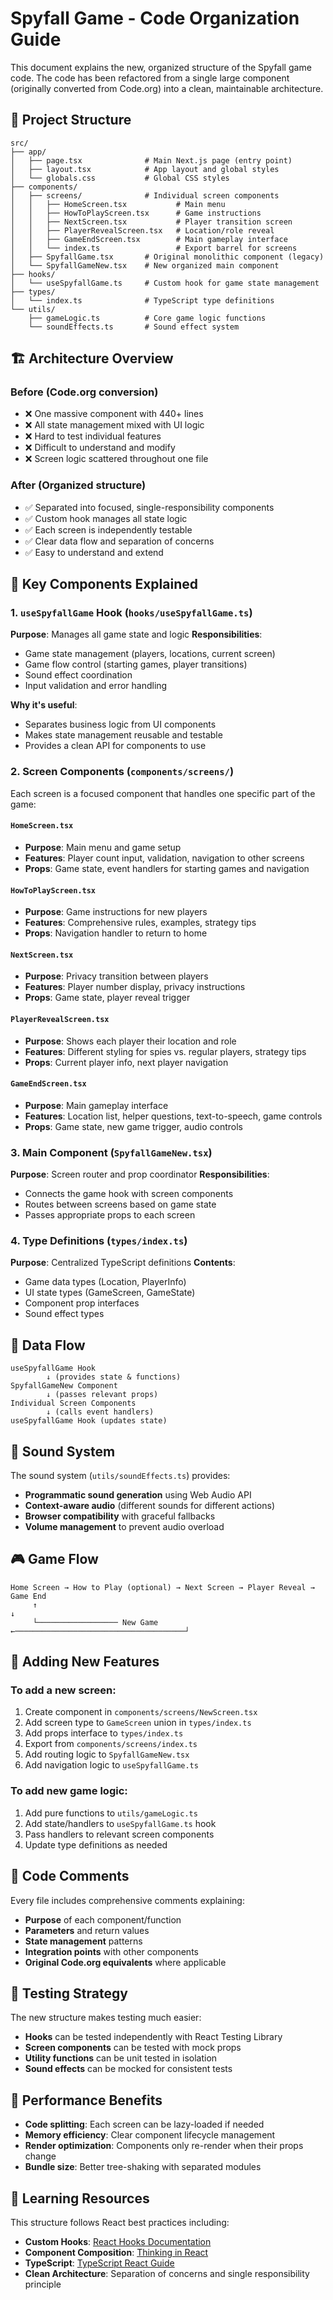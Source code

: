 # Spyfall Game - Code Organization Guide

This document explains the new, organized structure of the Spyfall game code. The code has been refactored from a single large component (originally converted from Code.org) into a clean, maintainable architecture.

## 📁 Project Structure

```
src/
├── app/
│   ├── page.tsx              # Main Next.js page (entry point)
│   ├── layout.tsx            # App layout and global styles
│   └── globals.css           # Global CSS styles
├── components/
│   ├── screens/              # Individual screen components
│   │   ├── HomeScreen.tsx           # Main menu
│   │   ├── HowToPlayScreen.tsx      # Game instructions
│   │   ├── NextScreen.tsx           # Player transition screen
│   │   ├── PlayerRevealScreen.tsx   # Location/role reveal
│   │   ├── GameEndScreen.tsx        # Main gameplay interface
│   │   └── index.ts                 # Export barrel for screens
│   ├── SpyfallGame.tsx       # Original monolithic component (legacy)
│   └── SpyfallGameNew.tsx    # New organized main component
├── hooks/
│   └── useSpyfallGame.ts     # Custom hook for game state management
├── types/
│   └── index.ts              # TypeScript type definitions
└── utils/
    ├── gameLogic.ts          # Core game logic functions
    └── soundEffects.ts       # Sound effect system
```

## 🏗️ Architecture Overview

### Before (Code.org conversion)
- ❌ One massive component with 440+ lines
- ❌ All state management mixed with UI logic
- ❌ Hard to test individual features
- ❌ Difficult to understand and modify
- ❌ Screen logic scattered throughout one file

### After (Organized structure)
- ✅ Separated into focused, single-responsibility components
- ✅ Custom hook manages all state logic
- ✅ Each screen is independently testable
- ✅ Clear data flow and separation of concerns
- ✅ Easy to understand and extend

## 🎯 Key Components Explained

### 1. `useSpyfallGame` Hook (`hooks/useSpyfallGame.ts`)
**Purpose**: Manages all game state and logic
**Responsibilities**:
- Game state management (players, locations, current screen)
- Game flow control (starting games, player transitions)
- Sound effect coordination
- Input validation and error handling

**Why it's useful**:
- Separates business logic from UI components
- Makes state management reusable and testable
- Provides a clean API for components to use

### 2. Screen Components (`components/screens/`)
Each screen is a focused component that handles one specific part of the game:

#### `HomeScreen.tsx`
- **Purpose**: Main menu and game setup
- **Features**: Player count input, validation, navigation to other screens
- **Props**: Game state, event handlers for starting games and navigation

#### `HowToPlayScreen.tsx`  
- **Purpose**: Game instructions for new players
- **Features**: Comprehensive rules, examples, strategy tips
- **Props**: Navigation handler to return to home

#### `NextScreen.tsx`
- **Purpose**: Privacy transition between players
- **Features**: Player number display, privacy instructions
- **Props**: Game state, player reveal trigger

#### `PlayerRevealScreen.tsx`
- **Purpose**: Shows each player their location and role
- **Features**: Different styling for spies vs. regular players, strategy tips
- **Props**: Current player info, next player navigation

#### `GameEndScreen.tsx`
- **Purpose**: Main gameplay interface
- **Features**: Location list, helper questions, text-to-speech, game controls
- **Props**: Game state, new game trigger, audio controls

### 3. Main Component (`SpyfallGameNew.tsx`)
**Purpose**: Screen router and prop coordinator
**Responsibilities**:
- Connects the game hook with screen components
- Routes between screens based on game state
- Passes appropriate props to each screen

### 4. Type Definitions (`types/index.ts`)
**Purpose**: Centralized TypeScript definitions
**Contents**:
- Game data types (Location, PlayerInfo)
- UI state types (GameScreen, GameState)
- Component prop interfaces
- Sound effect types

## 🔄 Data Flow

```
useSpyfallGame Hook
        ↓ (provides state & functions)
SpyfallGameNew Component  
        ↓ (passes relevant props)
Individual Screen Components
        ↓ (calls event handlers)
useSpyfallGame Hook (updates state)
```

## 🎵 Sound System

The sound system (`utils/soundEffects.ts`) provides:
- **Programmatic sound generation** using Web Audio API
- **Context-aware audio** (different sounds for different actions)
- **Browser compatibility** with graceful fallbacks
- **Volume management** to prevent audio overload

## 🎮 Game Flow

```
Home Screen → How to Play (optional) → Next Screen → Player Reveal → Game End
     ↑                                                                    ↓
     └────────────────── New Game ←──────────────────────────────────────┘
```

## 🔧 Adding New Features

### To add a new screen:
1. Create component in `components/screens/NewScreen.tsx`
2. Add screen type to `GameScreen` union in `types/index.ts`
3. Add props interface to `types/index.ts`
4. Export from `components/screens/index.ts`
5. Add routing logic to `SpyfallGameNew.tsx`
6. Add navigation logic to `useSpyfallGame.ts`

### To add new game logic:
1. Add pure functions to `utils/gameLogic.ts`
2. Add state/handlers to `useSpyfallGame.ts` hook
3. Pass handlers to relevant screen components
4. Update type definitions as needed

## 📝 Code Comments

Every file includes comprehensive comments explaining:
- **Purpose** of each component/function
- **Parameters** and return values
- **State management** patterns
- **Integration points** with other components
- **Original Code.org equivalents** where applicable

## 🧪 Testing Strategy

The new structure makes testing much easier:
- **Hooks** can be tested independently with React Testing Library
- **Screen components** can be tested with mock props
- **Utility functions** can be unit tested in isolation
- **Sound effects** can be mocked for consistent tests

## 🚀 Performance Benefits

- **Code splitting**: Each screen can be lazy-loaded if needed
- **Memory efficiency**: Clear component lifecycle management
- **Render optimization**: Components only re-render when their props change
- **Bundle size**: Better tree-shaking with separated modules

## 📖 Learning Resources

This structure follows React best practices including:
- **Custom Hooks**: [React Hooks Documentation](https://reactjs.org/docs/hooks-custom.html)
- **Component Composition**: [Thinking in React](https://reactjs.org/docs/thinking-in-react.html)
- **TypeScript**: [TypeScript React Guide](https://www.typescriptlang.org/docs/handbook/react.html)
- **Clean Architecture**: Separation of concerns and single responsibility principle
